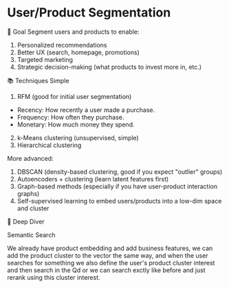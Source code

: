# User/Product Segmentation

🎯 Goal
Segment users and products to enable:

1. Personalized recommendations
2. Better UX (search, homepage, promotions)
3. Targeted marketing
4. Strategic decision-making (what products to invest more in, etc.)

📚 Techniques
Simple
1. RFM (good for initial user segmentation)
  - Recency: How recently a user made a purchase.
  - Frequency: How often they purchase.
  - Monetary: How much money they spend.
2. k-Means clustering (unsupervised, simple)
3. Hierarchical clustering

More advanced:
1. DBSCAN (density-based clustering, good if you expect "outlier" groups)
2. Autoencoders + clustering (learn latent features first)
3. Graph-based methods (especially if you have user-product interaction graphs)
4. Self-supervised learning to embed users/products into a low-dim space and cluster

🧠 Deep Diver

Semantic Search

We already have product embedding and add business features, we can add the product cluster to the vector the same way, and when the user searches for something we also define the user's product cluster interest and then search in the Qd or we can search exctly like before and just rerank using this cluster interest.

